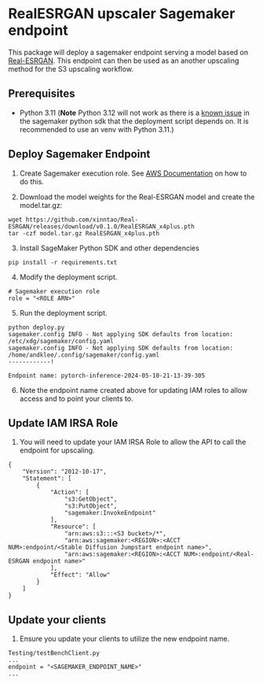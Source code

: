 # RealESRGAN upscaler Sagemaker endpoint

This package will deploy a sagemaker endpoint serving a model based on [Real-ESRGAN](https://github.com/xinntao/Real-ESRGAN]). This endpoint can then be used as an another upscaling method for the S3 upscaling workflow. 

## Prerequisites

* Python 3.11 (**Note** Python 3.12 will not work as there is a [known issue](https://github.com/aws/sagemaker-python-sdk/issues/4534) in the sagemaker python sdk that the deployment script depends on. It is recommended to use an venv with Python 3.11.)

## Deploy Sagemaker Endpoint

1. Create Sagemaker execution role. See [AWS Documentation](https://docs.aws.amazon.com/sagemaker/latest/dg/sagemaker-roles.html#sagemaker-roles-create-execution-role) on how to do this.

2. Download the model weights for the Real-ESRGAN model and create the model.tar.gz:

```
wget https://github.com/xinntao/Real-ESRGAN/releases/download/v0.1.0/RealESRGAN_x4plus.pth
tar -czf model.tar.gz RealESRGAN_x4plus.pth
```

3. Install SageMaker Python SDK and other dependencies

```
pip install -r requirements.txt
```

4. Modify the deployment script.

```
# Sagemaker execution role
role = "<ROLE ARN>"
```

5. Run the deployment script.

```
python deploy.py
sagemaker.config INFO - Not applying SDK defaults from location: /etc/xdg/sagemaker/config.yaml
sagemaker.config INFO - Not applying SDK defaults from location: /home/andklee/.config/sagemaker/config.yaml
------------!

Endpoint name: pytorch-inference-2024-05-10-21-13-39-305
```

6. Note the endpoint name created above for updating IAM roles to allow access and to point your clients to.

## Update IAM IRSA Role

1. You will need to update your IAM IRSA Role to allow the API to call the endpoint for upscaling.

```
{
    "Version": "2012-10-17",
    "Statement": [
        {
            "Action": [
                "s3:GetObject",
                "s3:PutObject",
                "sagemaker:InvokeEndpoint"
            ],
            "Resource": [
                "arn:aws:s3:::<S3 bucket>/*",
                "arn:aws:sagemaker:<REGION>:<ACCT NUM>:endpoint/<Stable Diffusion Jumpstart endpoint name>",
                "arn:aws:sagemaker:<REGION>:<ACCT NUM>:endpoint/<Real-ESRGAN endpoint name>"
            ],
            "Effect": "Allow"
        }
    ]
}
```

## Update your clients

1. Ensure you update your clients to utilize the new endpoint name.

```
Testing/testBenchClient.py
...
endpoint = "<SAGEMAKER_ENDPOINT_NAME>"
...
```